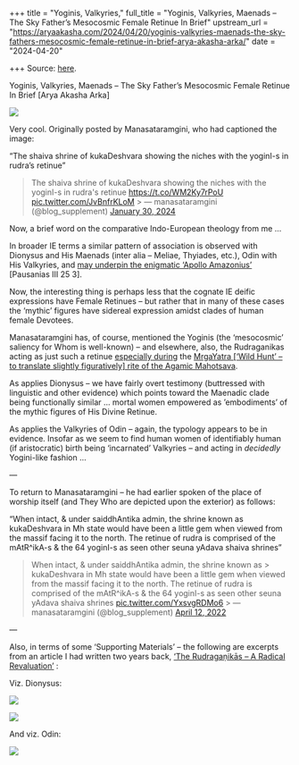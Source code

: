 +++
title = "Yoginis, Valkyries,"
full_title = "Yoginis, Valkyries, Maenads – The Sky Father’s Mesocosmic Female Retinue In Brief"
upstream_url = "https://aryaakasha.com/2024/04/20/yoginis-valkyries-maenads-the-sky-fathers-mesocosmic-female-retinue-in-brief-arya-akasha-arka/"
date = "2024-04-20"

+++
Source: [here](https://aryaakasha.com/2024/04/20/yoginis-valkyries-maenads-the-sky-fathers-mesocosmic-female-retinue-in-brief-arya-akasha-arka/).

Yoginis, Valkyries, Maenads – The Sky Father’s Mesocosmic Female Retinue In Brief [Arya Akasha Arka]

![](https://aryaakasha.com/wp-content/uploads/2024/04/kukadeshvara-manasataramgini-post.jpg?w=630)

Very cool. Originally posted by Manasataramgini, who had captioned the image:

“The shaiva shrine of kukaDeshvara showing the niches with the yoginI-s in rudra’s retinue”

<div class="wp-block-embed__wrapper">

<div class="embed-twitter">

> The shaiva shrine of kukaDeshvara showing the niches with the yoginI-s in rudra's retinue <https://t.co/WM2Ky7rPoU> [pic.twitter.com/JvBnfrKLoM](https://t.co/JvBnfrKLoM) >
> — manasataramgini (@blog_supplement) [January 30, 2024](https://twitter.com/blog_supplement/status/1752177832258626011?ref_src=twsrc%5Etfw)

</div>

</div>

Now, a brief word on the comparative Indo-European theology from me …

In broader IE terms a similar pattern of association is observed with Dionysus and His Maenads (inter alia – Meliae, Thyiades, etc.), Odin with His Valkyries, and [may underpin the enigmatic ‘Apollo Amazonius’](https://aryaakasha.com/2022/03/08/rudraganika-a-study-in-eternal-return-as-manifested-through-the-sky-fathers-female-retinue-across-the-indo-european-world/) \[Pausanias III 25 3\].

Now, the interesting thing is perhaps less that the cognate IE deific expressions have Female Retinues – but rather that in many of these cases the ‘mythic’ figures have sidereal expression amidst clades of human female Devotees.

Manasataramgini has, of course, mentioned the Yoginis (the ‘mesocosmic’ saliency for Whom is well-known) – and elsewhere, also, the Rudraganikas acting as just such a retinue [especially during](https://aryaakasha.com/2022/03/08/rudraganika-a-study-in-eternal-return-as-manifested-through-the-sky-fathers-female-retinue-across-the-indo-european-world/) the [MrgaYatra \[‘Wild Hunt’ – to translate slightly figuratively\] rite of the Agamic Mahotsava](https://aryaakasha.com/2022/10/09/encountering-the-great-hunter-in-the-wild-and-receiving-his-arrow/).

As applies Dionysus – we have fairly overt testimony (buttressed with linguistic and other evidence) which points toward the Maenadic clade being functionally similar … mortal women empowered as ’embodiments’ of the mythic figures of His Divine Retinue.

As applies the Valkyries of Odin – again, the typology appears to be in evidence. Insofar as we seem to find human women of identifiably human (if aristocratic) birth being ‘incarnated’ Valkyries – and acting in *decidedly* Yogini-like fashion …

—

To return to Manasataramgini – he had earlier spoken of the place of worship itself (and They Who are depicted upon the exterior) as follows:

“When intact, & under saiddhAntika admin, the shrine known as kukaDeshvara in Mh state would have been a little gem when viewed from the massif facing it to the north. The retinue of rudra is comprised of the mAtR^ikA-s & the 64 yoginI-s as seen other seuna yAdava shaiva shrines”

<div class="wp-block-embed__wrapper">

<div class="embed-twitter">

> When intact, & under saiddhAntika admin, the shrine known as > kukaDeshvara in Mh state would have been a little gem when viewed from the massif facing it to the north. The retinue of rudra is comprised of the mAtR^ikA-s & the 64 yoginI-s as seen other seuna yAdava shaiva shrines [pic.twitter.com/YxsvgRDMo6](https://t.co/YxsvgRDMo6) >
> — manasataramgini (@blog_supplement) [April 12, 2022](https://twitter.com/blog_supplement/status/1513678988924882956?ref_src=twsrc%5Etfw)

</div>

</div>

  
—  
  
Also, in terms of some ‘Supporting Materials’ – the following are excerpts from an article I had written two years back, [‘The Rudragaṇikās – A Radical Revaluation’](https://www.academia.edu/92411413/The_Rudraga%E1%B9%87ik%C4%81s_A_Radical_Revaluation) :  
  
Viz. Dionysus:  

![](https://aryaakasha.com/wp-content/uploads/2024/04/gln8nyibeaandxr.png?w=823)

![](https://aryaakasha.com/wp-content/uploads/2024/04/gln8rjoagaawjg7.png?w=844)

And viz. Odin:

![](https://aryaakasha.com/wp-content/uploads/2024/04/gln8ycwbkae0kwx.png?w=852)
